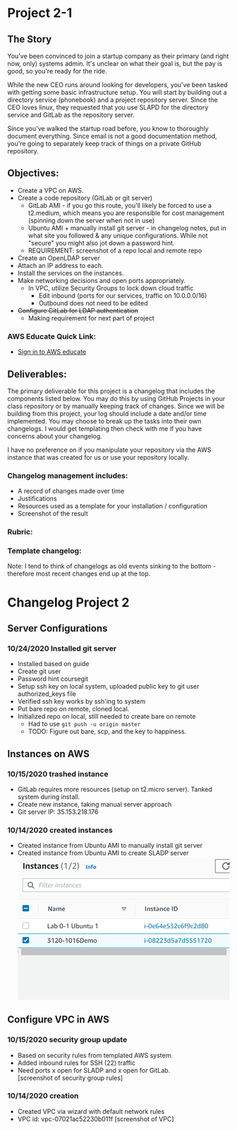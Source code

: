 # Project 2-1

## The Story

You've been convinced to join a startup company as their primary (and right now, only) systems admin. It's unclear on what their goal is, but the pay is good, so you're ready for the ride.

While the new CEO runs around looking for developers, you've been tasked with getting some basic infrastructure setup. You will start by building out a directory service (phonebook) and a project repository server. Since the CEO loves linux, they requested that you use SLAPD for the directory service and GitLab as the repository server.

Since you've walked the startup road before, you know to thoroughly document everything. Since email is not a good documentation method, you're going to separately keep track of things on a private GitHub repository.

## Objectives:

- Create a VPC on AWS.
- Create a code repository (GitLab or git server)
  - GitLab AMI - if you go this route, you'll likely be forced to use a t2.medium, which means you are responsible for cost management (spinning down the server when not in use)
  - Ubuntu AMI + manually install git server - in changelog notes, put in what site you followed & any unique configurations. While not "secure" you might also jot down a password hint.
  - REQUIREMENT: screenshot of a repo local and remote repo
- Create an OpenLDAP server
- Attach an IP address to each.
- Install the services on the instances.
- Make networking decisions and open ports appropriately.
  - In VPC, utilize Security Groups to lock down cloud traffic
    - Edit inbound (ports for our services, traffic on 10.0.0.0/16)
    - Outbound does not need to be edited
- ~~Configure GitLab for LDAP authentication~~
  - Making requirement for next part of project

### AWS Educate Quick Link:

- [Sign in to AWS educate](https://www.awseducate.com/signin/SiteLogin)

## Deliverables:

The primary deliverable for this project is a changelog that includes the components listed below. You may do this by using GitHub Projects in your class repository or by manually keeping track of changes. Since we will be building from this project, your log should include a date and/or time implemented. You may choose to break up the tasks into their own changelogs. I would get templating then check with me if you have concerns about your changelog.

I have no preference on if you manipulate your repository via the AWS instance that was created for us or use your repository locally.

### Changelog management includes:

- A record of changes made over time
- Justifications
- Resources used as a template for your installation / configuration
- Screenshot of the result

### Rubric:

### Template changelog:

Note: I tend to think of changelogs as old events sinking to the bottom - therefore most recent changes end up at the top.

# Changelog Project 2

## Server Configurations

### 10/24/2020 Installed git server

- Installed based on guide
- Create git user
- Password hint coursegit
- Setup ssh key on local system, uploaded public key to git user authorized_keys file
- Verified ssh key works by ssh'ing to system
- Put bare repo on remote, cloned local.
- Initialized repo on local, still needed to create bare on remote
  - Had to use `git push -u origin master`
  - TODO: Figure out bare, scp, and the key to happiness.

## Instances on AWS

### 10/15/2020 trashed instance

- GitLab requires more resources (setup on t2.micro server). Tanked system during install.
- Create new instance, taking manual server approach
- Git server IP: 35.153.218.176

### 10/14/2020 created instances

- Created instance from Ubuntu AMI to manually install git server
- Created instance from Ubuntu AMI to create SLADP server  
  ![screenshot of instances](../../proj2pics/instances.png)

## Configure VPC in AWS

### 10/15/2020 security group update

- Based on security rules from templated AWS system.
- Added inbound rules for SSH (22) traffic
- Need ports x open for SLADP and x open for GitLab.  
  [screenshot of security group rules]

### 10/14/2020 creation

- Created VPC via wizard with default network rules
- VPC id: vpc-07021ac52230b011f
  [screenshot of VPC]
